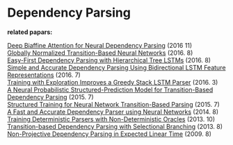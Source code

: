 # Dependency Parsing

**related papars:**

[Deep Biaffine Attention for Neural Dependency Parsing](https://arxiv.org/pdf/1611.01734.pdf) (2016 11)  
[Globally Normalized Transition-Based Neural Networks](https://www.aclweb.org/anthology/P16-1231) (2016. 8)  
[Easy-First Dependency Parsing with Hierarchical Tree LSTMs](http://www.aclweb.org/anthology/Q16-1032) (2016. 8)  
[Simple and Accurate Dependency Parsing Using Bidirectional LSTM Feature Representations](https://aclweb.org/anthology/Q16-1023) (2016. 7)  
[Training with Exploration Improves a Greedy Stack LSTM Parser](https://arxiv.org/pdf/1603.03793.pdf) (2016. 3)     
[A Neural Probabilistic Structured-Prediction Model for Transition-Based Dependency Parsing](http://www.aclweb.org/anthology/P15-1117) (2015. 7)  
[Structured Training for Neural Network Transition-Based Parsing](http://anthology.aclweb.org/P/P15/P15-1032.pdf) (2015. 7)  
[A Fast and Accurate Dependency Parser using Neural Networks](https://cs.stanford.edu/~danqi/papers/emnlp2014.pdf) (2014. 8)  
[Training Deterministic Parsers with Non-Deterministic Oracles](http://www.aclweb.org/anthology/Q13-1033) (2013. 10)  
[Transition-based Dependency Parsing with Selectional Branching](http://anthology.aclweb.org/P/P13/P13-1104.pdf)  (2013. 8)  
[Non-Projective Dependency Parsing in Expected Linear Time](http://www.aclweb.org/anthology/P09-1040) (2009. 8)



